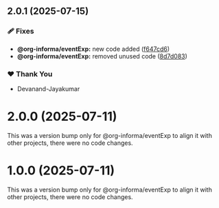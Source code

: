 ## 2.0.1 (2025-07-15)

### 🩹 Fixes

- **@org-informa/eventExp:** new code added ([f647cd6](https://github.com/Devanand-Jayakumar/monorepo-demo/commit/f647cd6))
- **@org-informa/eventExp:** removed unused code ([8d7d083](https://github.com/Devanand-Jayakumar/monorepo-demo/commit/8d7d083))

### ❤️ Thank You

- Devanand-Jayakumar

# 2.0.0 (2025-07-11)

This was a version bump only for @org-informa/eventExp to align it with other projects, there were no code changes.

# 1.0.0 (2025-07-11)

This was a version bump only for @org-informa/eventExp to align it with other projects, there were no code changes.